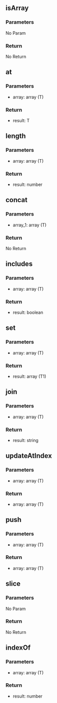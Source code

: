 
## isArray

### Parameters
No Param

### Return
No Return

## at

### Parameters
- array: array (T)


### Return
- result: T


## length

### Parameters
- array: array (T)


### Return
- result: number


## concat

### Parameters
- array_1: array (T)


### Return
No Return

## includes

### Parameters
- array: array (T)


### Return
- result: boolean


## set

### Parameters
- array: array (T)


### Return
- result: array (T1)


## join

### Parameters
- array: array (T)


### Return
- result: string


## updateAtIndex

### Parameters
- array: array (T)


### Return
- array: array (T)


## push

### Parameters
- array: array (T)


### Return
- array: array (T)


## slice

### Parameters
No Param

### Return
No Return

## indexOf

### Parameters
- array: array (T)


### Return
- result: number

